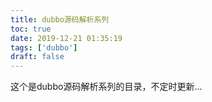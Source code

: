 ```yaml
---
title: dubbo源码解析系列
toc: true
date: 2019-12-21 01:35:19
tags: ['dubbo']
draft: false
---
```


这个是dubbo源码解析系列的目录，不定时更新...
